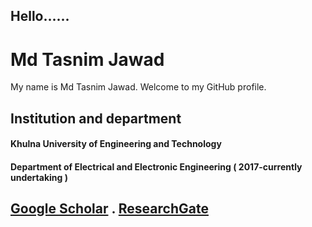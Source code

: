 ## Hello......

<!--
**006jawad/006jawad** is a ✨ _special_ ✨ repository because its `README.md` (this file) appears on your GitHub profile.

Here are some ideas to get you started:

- 🔭 I’m currently working on the application of Swin-Transformer.


- 🌱 I’m currently learning Django.



- 👯 I’m looking to collaborate on ...
- 🤔 I’m looking for help with ...
- 💬 Ask me about ...
- 📫 How to reach me: <https://www.facebook.com/jawad.eee06.17>
- 😄 Pronouns: ...
- ⚡ Fun fact: I also love music and I can play the guitar.
-->


# Md Tasnim Jawad


My name is Md Tasnim Jawad. Welcome to my GitHub profile.


## Institution and department
#### Khulna University of Engineering and Technology
#### Department of Electrical and Electronic Engineering ( 2017-currently undertaking )


## [Google Scholar](https://scholar.google.com/citations?view_op=list_works&hl=en&user=6VOwVbwAAAAJ) . [ResearchGate](https://www.researchgate.net/profile/Jawad-Md-2)

